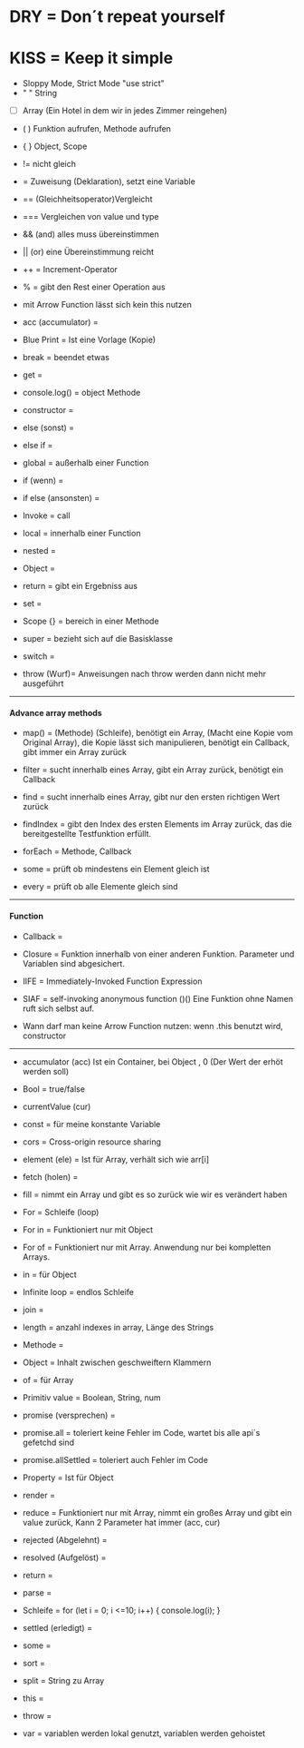 # DRY = Don´t repeat yourself<br>

# KISS = Keep it simple

- Sloppy Mode, Strict Mode "use strict"
- " " String
- [ ] Array (Ein Hotel in dem wir in jedes Zimmer reingehen)
- ( ) Funktion aufrufen, Methode aufrufen
- { } Object, Scope
- != nicht gleich
- = Zuweisung (Deklaration), setzt eine Variable
- == (Gleichheitsoperator)Vergleicht
- === Vergleichen von value und type
- && (and) alles muss übereinstimmen
- || (or) eine Übereinstimmung reicht
- ++ = Increment-Operator
- % = gibt den Rest einer Operation aus

- mit Arrow Function lässt sich kein this nutzen

- acc (accumulator) =
- Blue Print = Ist eine Vorlage (Kopie)
- break = beendet etwas
- get =
- console.log() = object Methode
- constructor =
- else (sonst) =
- else if =
- global = außerhalb einer Function
- if (wenn) =
- if else (ansonsten) =
- Invoke = call
- local = innerhalb einer Function
- nested =
- Object =
- return = gibt ein Ergebniss aus
- set =
- Scope {} = bereich in einer Methode
- super = bezieht sich auf die Basisklasse
- switch =
- throw (Wurf)= Anweisungen nach throw werden dann nicht mehr ausgeführt

---

#### Advance array methods

- map() = (Methode) (Schleife), benötigt ein Array, (Macht eine Kopie vom Original Array), die Kopie lässt sich manipulieren, benötigt ein Callback, gibt immer ein Array zurück

- filter = sucht innerhalb eines Array, gibt ein Array zurück, benötigt ein Callback

- find = sucht innerhalb eines Array, gibt nur den ersten richtigen Wert zurück

- findIndex = gibt den Index des ersten Elements im Array zurück, das die bereitgestellte Testfunktion erfüllt.

- forEach = Methode, Callback

- some = prüft ob mindestens ein Element gleich ist

- every = prüft ob alle Elemente gleich sind

---

#### Function

- Callback =

- Closure = Funktion innerhalb von einer anderen Funktion. Parameter und Variablen sind abgesichert.

- IIFE = Immediately-Invoked Function Expression

- SIAF = self-invoking anonymous function ()() Eine Funktion ohne Namen ruft sich selbst auf.

- Wann darf man keine Arrow Function nutzen: wenn .this benutzt wird, constructor

---

- accumulator (acc) Ist ein Container, bei Object , 0 (Der Wert der erhöt werden soll)

- Bool = true/false

- currentValue (cur)

- const = für meine konstante Variable

- cors = Cross-origin resource sharing

- element (ele) = Ist für Array, verhält sich wie arr[i]

- fetch (holen) =

- fill = nimmt ein Array und gibt es so zurück wie wir es verändert haben

- For = Schleife (loop)

- For in =
  Funktioniert nur mit Object

- For of =
  Funktioniert nur mit Array. Anwendung nur bei kompletten Arrays.

- in = für Object

- Infinite loop = endlos Schleife

- join =

- length = anzahl indexes in array, Länge des Strings

- Methode =

- Object = Inhalt zwischen geschweiftern Klammern

- of = für Array

- Primitiv value = Boolean, String, num

- promise (versprechen) =

- promise.all = toleriert keine Fehler im Code, wartet bis alle api´s gefetchd sind

- promise.allSettled = toleriert auch Fehler im Code

- Property =
  Ist für Object

- render =

- reduce = Funktioniert nur mit Array, nimmt ein großes Array und gibt ein value zurück, Kann 2 Parameter hat immer (acc, cur)

- rejected (Abgelehnt) =

- resolved (Aufgelöst) =

- return =

- parse =

- Schleife = for (let i = 0; i <=10; i++) {
  console.log(i);
  }

- settled (erledigt) =

- some =

- sort =

- split = String zu Array

- this =

- throw =

- var = variablen werden lokal genutzt, variablen werden gehoistet
